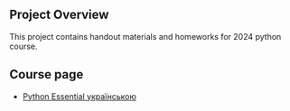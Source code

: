 ## Project Overview

This project contains handout materials and homeworks for 2024 python course. 

## Course page

- [Python Essential українською](https://lms.cbs.com.ua/course/view.php?id=53) 
